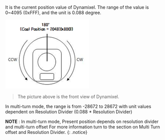 It is the current position value of Dynamixel.
The range of the value is 0~4095 (0xFFF), and the unit is 0.088 degree.

![](/assets/images/dxl/mx/mx_position.png)

> The picture above is the front view of Dynamixel.

In multi-turn mode, the range is from -28672 to 28672 with unit values dependent on Resolution Divider (0.088 * Resolution Divider)

**NOTE** : In multi-turn mode, Present position depends on resolution divider and multi-turn offset For more information turn to the section on Multi Turn offset and Resolution Divider.
{: .notice}
